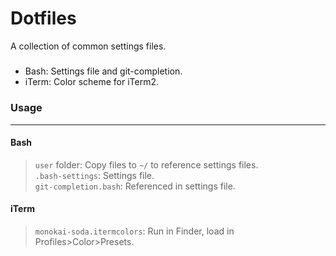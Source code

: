 # Dotfiles

A collection of common settings files.

#####
 * Bash: Settings file and git-completion.
 * iTerm: Color scheme for iTerm2.

### Usage
---

#### Bash

> `user` folder: Copy files to `~/` to reference settings files.  
> `.bash-settings`: Settings file.  
> `git-completion.bash`: Referenced in settings file.

#### iTerm

> `monokai-soda.itermcolors`: Run in Finder, load in Profiles>Color>Presets.
